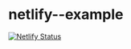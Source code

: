 # netlify--example


[![Netlify Status](https://api.netlify.com/api/v1/badges/d0484dc4-d190-4520-a0ab-78e2a7875442/deploy-status)](https://app.netlify.com/sites/gracious-archimedes-7045bb/deploys)
